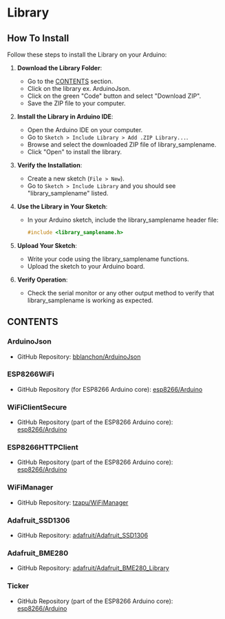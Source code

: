 # Library

## How To Install
Follow these steps to install the Library on your Arduino:

1. **Download the Library Folder**:
   - Go to the [CONTENTS](#contents) section.
   - Click on the library ex. ArduinoJson.
   - Click on the green "Code" button and select "Download ZIP".
   - Save the ZIP file to your computer.

2. **Install the Library in Arduino IDE**:
   - Open the Arduino IDE on your computer.
   - Go to `Sketch > Include Library > Add .ZIP Library...`.
   - Browse and select the downloaded ZIP file of library_samplename.
   - Click "Open" to install the library.

3. **Verify the Installation**:
   - Create a new sketch (`File > New`).
   - Go to `Sketch > Include Library` and you should see "library_samplename" listed.

4. **Use the Library in Your Sketch**:
   - In your Arduino sketch, include the library_samplename header file:
     ```cpp
     #include <library_samplename.h>
     ```

5. **Upload Your Sketch**:
   - Write your code using the library_samplename functions.
   - Upload the sketch to your Arduino board.

6. **Verify Operation**:
   - Check the serial monitor or any other output method to verify that library_samplename is working as expected.

## CONTENTS

### ArduinoJson
- GitHub Repository: [bblanchon/ArduinoJson](https://github.com/bblanchon/ArduinoJson)

### ESP8266WiFi
- GitHub Repository (for ESP8266 Arduino core): [esp8266/Arduino](https://github.com/esp8266/Arduino)

### WiFiClientSecure
- GitHub Repository (part of the ESP8266 Arduino core): [esp8266/Arduino](https://github.com/esp8266/Arduino)

### ESP8266HTTPClient
- GitHub Repository (part of the ESP8266 Arduino core): [esp8266/Arduino](https://github.com/esp8266/Arduino)

### WiFiManager
- GitHub Repository: [tzapu/WiFiManager](https://github.com/tzapu/WiFiManager)

### Adafruit_SSD1306
- GitHub Repository: [adafruit/Adafruit_SSD1306](https://github.com/adafruit/Adafruit_SSD1306)

### Adafruit_BME280
- GitHub Repository: [adafruit/Adafruit_BME280_Library](https://github.com/adafruit/Adafruit_BME280_Library)

### Ticker
- GitHub Repository (part of the ESP8266 Arduino core): [esp8266/Arduino](https://github.com/esp8266/Arduino)
